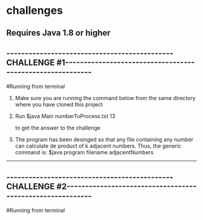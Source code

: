 # challenges
Requires Java 1.8 or higher
------------------------------------------------------------------------------------------------------------------------------------------------------
---------------------------------------------CHALLENGE #1----------------------------------------------------------
------------------------------------------------------------------------------------------------------------------------------------------------------
#Running from terminal
1. Make sure you are running the command below from the same directory where you have cloned this project
2. Run 
                $java Main numberToProcess.txt 13 
                
   to get the answer to the challenge
4. The program has been desinged so that any file containing any number can calculate de product of k adjacent numbers. Thus, the generic command is:
                $java program filename adjacentNumbers 
        
------------------------------------------------------------------------------------------------------------------------------------------------------
---------------------------------------------CHALLENGE #2----------------------------------------------------------
------------------------------------------------------------------------------------------------------------------------------------------------------
#Running from terminal
